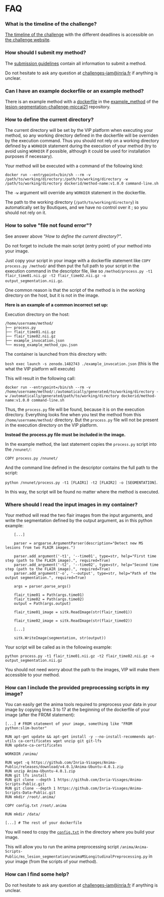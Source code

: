 # FAQ

### What is the timeline of the challenge?

[The timeline of the challenge](https://portal.fli-iam.irisa.fr/msseg-2/challenge-timeline-and-pipeline-integration/) with the different deadlines is accessible on [the challenge website](https://portal.fli-iam.irisa.fr/msseg-2/).

### How should I submit my method?

The [submission guidelines](https://gitlab.inria.fr/amasson/lesion-segmentation-challenge-miccai21/-/blob/master/SUBMISSION_GUIDELINES.md) contain all information to submit a method. 

Do not hesitate to ask any question at challenges-iam@inria.fr if anything is unclear.

### Can I have an example dockerfile or an example method?

There is an example method with a [dockerfile](https://gitlab.inria.fr/amasson/lesion-segmentation-challenge-miccai21/-/blob/master/example_method/Dockerfile.cpu) in the [example_method](https://gitlab.inria.fr/amasson/lesion-segmentation-challenge-miccai21/-/tree/master/example_method) of the [lesion-segmentation-challenge-miccai21](https://gitlab.inria.fr/amasson/lesion-segmentation-challenge-miccai21/) repository.

### How to define the current directory?

The current directory will be set by the VIP platform when executing your method, so any working directory defined in the dockerfile will be overriden by the execution command. Thus you should not rely on a working directory defined by a `WORKDIR` statement during the execution of your method (try to avoid using `WORKDIR` if possible, although it could be used for installation purposes if necessary).

Your method will be executed with a command of the following kind:

`docker run --entrypoint=/bin/sh --rm -v /path/to/working/directory:/path/to/working/directory -w /path/to/working/directory dockerid/method-name:v1.0.0 command-line.sh`

The `-w` argument will override any `WORKDIR` statement in the dockerfile.

The path to the working directory (`/path/to/working/directory`) is automatically set by Boutiques, and we have no control over it ; so you should not rely on it.

### How to solve "file not found error"?

See answer above *"How to define the current directory?"*.

Do not forget to include the main script (entry point) of your method into your image.

Just copy your script in your image with a dockerfile statement like `COPY process.py /method/` and then put the full path to your script in the execution command in the descriptor file, like so `/method/process.py -t1 flair_time01.nii.gz -t2 flair_time02.nii.gz -o output_segmentation.nii.gz`.

One common reason is that the script of the method is in the working directory on the host, but it is not in the image.

**Here is an example of a common incorrect set up:**

Execution directory on the host: 

```
/home/username/method/
├── process.py
├── flair_time01.nii.gz
├── flair_time02.nii.gz
├── example_invocation.json
└── msseg_example_method_cpu.json
```

The container is launched from this directory with:

`bosh exec launch -s zenodo.1482743 ./example_invocation.json`      (this is the what the VIP platform will execute)

This will result in the following call:

`docker run --entrypoint=/bin/sh --rm -v /home/username/method/:/automatically/generated/to/working/directory -w /automatically/generated/path/to/working/directory dockerid/method-name:v1.0.0 command-line.sh`

Thus, the `process.py` file will be found, because it is on the execution directory. Everything looks fine when you test the method from this `/home/username/method/` directory.
But the `process.py` file will not be present in the execution directory on the VIP platform.

**Instead the process.py file must be included in the image.**

In the example method, the last statement copies the `process.py` script into the `/nnunet/`:

`COPY process.py /nnunet/`

And the command line defined in the descriptor contains the full path to the script: 

`python /nnunet/process.py -t1 [FLAIR1] -t2 [FLAIR2] -o [SEGMENTATION]`.

In this way, the script will be found no matter where the method is executed.

### Where should I read the input images in my container?

Your method will read the two flair images from the input arguments, and write the segmentation defined by the output argument, as in this python example:

```
    [...]

    parser = argparse.ArgumentParser(description="Detect new MS lesions from two FLAIR images.")

    parser.add_argument('-t1', '--time01', type=str, help="First time step (path to the FLAIR image).", required=True)
    parser.add_argument('-t2', '--time02', type=str, help="Second time step (path to the FLAIR image).", required=True)
    parser.add_argument('-o', '--output', type=str, help="Path of the output segmentation.", required=True)

    args = parser.parse_args()

    flair_time01 = Path(args.time01)
    flair_time02 = Path(args.time02)
    output = Path(args.output)

    flair_time01_image = sitk.ReadImage(str(flair_time01))

    flair_time02_image = sitk.ReadImage(str(flair_time02))

    [...]

    sitk.WriteImage(segmentation, str(output))

```

Your script will be called as in the following example:

`python process.py -t1 flair_time01.nii.gz -t2 flair_time02.nii.gz -o output_segmentation.nii.gz`

You should not need worry about the path to the images, VIP will make them accessible to your method.

### How can I include the provided preprocessing scripts in my image?

You can easily get the anima tools required to preprocess your data in your image by copying lines 3 to 17 at the beginning of the dockerfile of your image (after the FROM statement):

```
[...] # FROM statement of your image, something like "FROM python:slim-buster"

RUN apt-get update && apt-get install -y --no-install-recommends apt-utils ca-certificates wget unzip git git-lfs
RUN update-ca-certificates

WORKDIR /anima/

RUN wget -q https://github.com/Inria-Visages/Anima-Public/releases/download/v4.0.1/Anima-Ubuntu-4.0.1.zip
RUN unzip Anima-Ubuntu-4.0.1.zip
RUN git lfs install
RUN git clone --depth 1 https://github.com/Inria-Visages/Anima-Scripts-Public.git
RUN git clone --depth 1 https://github.com/Inria-Visages/Anima-Scripts-Data-Public.git
RUN mkdir /root/.anima/

COPY config.txt /root/.anima

RUN mkdir /data/

[...] # The rest of your dockerfile

```

You will need to copy the [`config.txt`](https://gitlab.inria.fr/amasson/lesion-segmentation-challenge-miccai21/-/blob/master/preprocess/config.txt) in the directory where you build your image.

This will allow you to run the anima preprocessing script `/anima/Anima-Scripts-Public/ms_lesion_segmentation/animaMSLongitudinalPreprocessing.py` in your image (from the scripts of your method).

### How can I find some help?

Do not hesitate to ask any question at challenges-iam@inria.fr if anything is unclear.